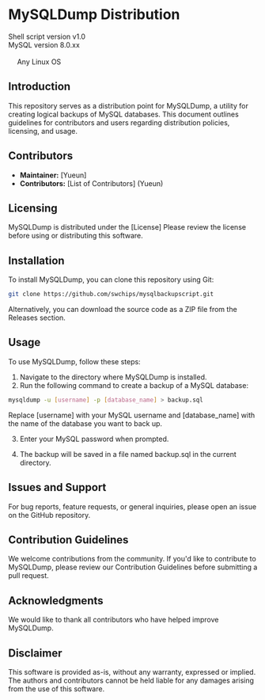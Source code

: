 # MySQLDump Distribution 
Shell script version v1.0<br/>
MySQL version 8.0.xx<br/>
<br/> 
Any Linux OS

## Introduction
This repository serves as a distribution point for MySQLDump, a utility for creating logical backups of MySQL databases. This document outlines guidelines for contributors and users regarding distribution policies, licensing, and usage.

## Contributors
- **Maintainer:** [Yueun]
- **Contributors:** [List of Contributors] (Yueun)

## Licensing
MySQLDump is distributed under the [License] Please review the license before using or distributing this software.

## Installation
To install MySQLDump, you can clone this repository using Git:

```bash
git clone https://github.com/swchips/mysqlbackupscript.git
````


Alternatively, you can download the source code as a ZIP file from the Releases section.

## Usage
To use MySQLDump, follow these steps:

1. Navigate to the directory where MySQLDump is installed.
2. Run the following command to create a backup of a MySQL database:

```bash
mysqldump -u [username] -p [database_name] > backup.sql
````

Replace [username] with your MySQL username and [database_name] with the name of the database you want to back up.

3. Enter your MySQL password when prompted.

1. The backup will be saved in a file named backup.sql in the current directory.

## Issues and Support
For bug reports, feature requests, or general inquiries, please open an issue on the GitHub repository.

## Contribution Guidelines
We welcome contributions from the community. If you'd like to contribute to MySQLDump, please review our Contribution Guidelines before submitting a pull request.

## Acknowledgments
We would like to thank all contributors who have helped improve MySQLDump.

## Disclaimer
This software is provided as-is, without any warranty, expressed or implied. The authors and contributors cannot be held liable for any damages arising from the use of this software.
